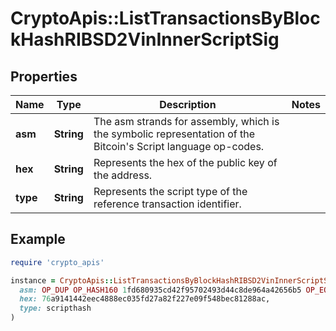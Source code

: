 # CryptoApis::ListTransactionsByBlockHashRIBSD2VinInnerScriptSig

## Properties

| Name | Type | Description | Notes |
| ---- | ---- | ----------- | ----- |
| **asm** | **String** | The asm strands for assembly, which is the symbolic representation of the Bitcoin&#39;s Script language op-codes. |  |
| **hex** | **String** | Represents the hex of the public key of the address. |  |
| **type** | **String** | Represents the script type of the reference transaction identifier. |  |

## Example

```ruby
require 'crypto_apis'

instance = CryptoApis::ListTransactionsByBlockHashRIBSD2VinInnerScriptSig.new(
  asm: OP_DUP OP_HASH160 1fd680935cd42f95702493d44c8de964a42656b5 OP_EQUALVERIFY OP_CHECKSIG,
  hex: 76a9141442eec4888ec035fd27a82f227e09f548bec81288ac,
  type: scripthash
)
```

